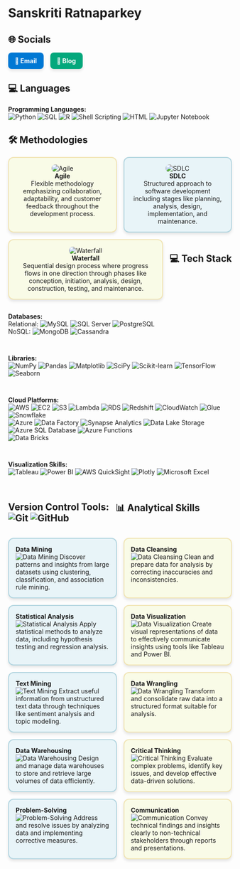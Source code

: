 
# Sanskriti Ratnaparkey

## 🌐 Socials

<div style="display: flex; gap: 15px;">

  <a href="mailto:ratnaparkeysanskriti@gmail.com" style="text-decoration: none; color: #FFFFFF; background-color: #0078D4; padding: 10px 15px; border-radius: 8px; font-weight: bold; box-shadow: 0 4px 6px rgba(0,0,0,0.1);">
    📧 Email
  </a>

  <a href="https://github.com/ratnap02" style="text-decoration: none; color: #FFFFFF; background-color: #03A87C; padding: 10px 15px; border-radius: 8px; font-weight: bold; box-shadow: 0 4px 6px rgba(0,0,0,0.1);">
    📝 Blog
  </a>

</div>

## 💻 Languages 

**Programming Languages:**  
![Python](https://img.shields.io/badge/Python-3670A0?style=for-the-badge&logo=python&logoColor=ffdd54)
![SQL](https://img.shields.io/badge/SQL-4479A1?style=for-the-badge&logo=postgresql&logoColor=white)
![R](https://img.shields.io/badge/R-276DC3?style=for-the-badge&logo=r&logoColor=white)
![Shell Scripting](https://img.shields.io/badge/Shell_Scripting-4EAA25?style=for-the-badge&logo=gnu-bash&logoColor=white)
![HTML](https://img.shields.io/badge/SAS-B34936?style=for-the-badge&logo=sas&logoColor=white)
![Jupyter Notebook](https://img.shields.io/badge/Jupyter_Notebook-white)


## 🛠️ Methodologies

<div style="display: flex; flex-wrap: wrap; gap: 15px;">

  <div style="flex: 1 1 200px; padding: 15px; background-color: #F9FBE7; border: 2px solid #F1E4B3; border-radius: 12px; box-shadow: 0 4px 6px rgba(0,0,0,0.1); text-align: center;">
    <img src="https://img.shields.io/badge/Agile-0078D4?style=for-the-badge&logo=agile&logoColor=white" alt="Agile" style="border-radius: 8px;"/><br>
    <strong>Agile</strong><br>
    Flexible methodology emphasizing collaboration, adaptability, and customer feedback throughout the development process.
  </div>

  <div style="flex: 1 1 200px; padding: 15px; background-color: #E8F4F8; border: 2px solid #B0D4DF; border-radius: 12px; box-shadow: 0 4px 6px rgba(0,0,0,0.1); text-align: center;">
    <img src="https://img.shields.io/badge/SDLC-009688?style=for-the-badge&logo=software-development&logoColor=white" alt="SDLC" style="border-radius: 8px;"/><br>
    <strong>SDLC</strong><br>
    Structured approach to software development including stages like planning, analysis, design, implementation, and maintenance.
  </div>

  <div style="flex: 1 1 200px; padding: 15px; background-color: #F9FBE7; border: 2px solid #F1E4B3; border-radius: 12px; box-shadow: 0 4px 6px rgba(0,0,0,0.1); text-align: center;">
    <img src="https://img.shields.io/badge/Waterfall-FF5722?style=for-the-badge&logo=waterfall&logoColor=white" alt="Waterfall" style="border-radius: 8px;"/><br>
    <strong>Waterfall</strong><br>
    Sequential design process where progress flows in one direction through phases like conception, initiation, analysis, design, construction, testing, and maintenance.
  </div>

     
## 💻 Tech Stack

**Databases:**  
Relational: ![MySQL](https://img.shields.io/badge/MySQL-4479A1?style=for-the-badge&logo=mysql&logoColor=white) ![SQL Server](https://img.shields.io/badge/SQL%20Server-CC2927?style=for-the-badge&logo=microsoft-sql-server&logoColor=white) ![PostgreSQL](https://img.shields.io/badge/PostgreSQL-316192?style=for-the-badge&logo=postgresql&logoColor=white)  
NoSQL: ![MongoDB](https://img.shields.io/badge/MongoDB-4EA94B?style=for-the-badge&logo=mongodb&logoColor=white) ![Cassandra](https://img.shields.io/badge/Cassandra-1287B1?style=for-the-badge&logo=apache-cassandra&logoColor=white)

**Libraries:**  
![NumPy](https://img.shields.io/badge/NumPy-013243?style=for-the-badge&logo=numpy) ![Pandas](https://img.shields.io/badge/Pandas-150458?style=for-the-badge&logo=pandas) ![Matplotlib](https://img.shields.io/badge/Matplotlib-003B57?style=for-the-badge&logo=matplotlib&logoColor=white) ![SciPy](https://img.shields.io/badge/SciPy-8C5D40?style=for-the-badge&logo=scipy&logoColor=white) ![Scikit-learn](https://img.shields.io/badge/scikit--learn-F7931E?style=for-the-badge&logo=scikit-learn&logoColor=white) ![TensorFlow](https://img.shields.io/badge/TensorFlow-FF6F00?style=for-the-badge&logo=tensorflow&logoColor=white) ![Seaborn](https://img.shields.io/badge/Seaborn-FF6F00?style=for-the-badge&logo=seaborn&logoColor=white)

**Cloud Platforms:**  
![AWS](https://img.shields.io/badge/AWS-232F3E?style=for-the-badge&logo=amazon-aws&logoColor=white) ![EC2](https://img.shields.io/badge/EC2-FF9900?style=for-the-badge&logo=amazon-ec2&logoColor=white) ![S3](https://img.shields.io/badge/S3-569A31?style=for-the-badge&logo=amazon-s3&logoColor=white) ![Lambda](https://img.shields.io/badge/Lambda-FF9900?style=for-the-badge&logo=aws-lambda&logoColor=white) ![RDS](https://img.shields.io/badge/RDS-527FFF?style=for-the-badge&logo=amazon-rds&logoColor=white) ![Redshift](https://img.shields.io/badge/Redshift-EC5B46?style=for-the-badge&logo=amazon-redshift&logoColor=white) ![CloudWatch](https://img.shields.io/badge/CloudWatch-232F3E?style=for-the-badge&logo=amazon-cloudwatch&logoColor=white) ![Glue](https://img.shields.io/badge/Glue-8CC4FF?style=for-the-badge&logo=aws-glue&logoColor=white)  
 ![Snowflake](https://img.shields.io/badge/Snowflake-00B2E2?style=for-the-badge&logo=snowflake&logoColor=white)  
![Azure](https://img.shields.io/badge/Azure-0078D4?style=for-the-badge&logo=microsoft-azure&logoColor=white) ![Data Factory](https://img.shields.io/badge/Data%20Factory-00A4E4?style=for-the-badge&logo=microsoft-azure-data-factory&logoColor=white) ![Synapse Analytics](https://img.shields.io/badge/Synapse%20Analytics-5C2D91?style=for-the-badge&logo=microsoft-azure-synapse&logoColor=white) ![Data Lake Storage](https://img.shields.io/badge/Data%20Lake%20Storage-5C2D91?style=for-the-badge&logo=microsoft-azure-data-lake-storage&logoColor=white) ![Azure SQL Database](https://img.shields.io/badge/Azure%20SQL%20Database-CC2927?style=for-the-badge&logo=microsoft-azure-sql-database&logoColor=white) ![Azure Functions](https://img.shields.io/badge/Azure%20Functions-6D8A40?style=for-the-badge&logo=microsoft-azure-functions&logoColor=white)  
 ![Data Bricks](https://img.shields.io/badge/Data%20Bricks-FF6F00?style=for-the-badge&logo=data-bricks&logoColor=white)

**Visualization Skills:**  
![Tableau](https://img.shields.io/badge/Tableau-E97627?style=for-the-badge&logo=tableau&logoColor=white) ![Power BI](https://img.shields.io/badge/Power%20BI-F2C811?style=for-the-badge&logo=power-bi&logoColor=white) ![AWS QuickSight](https://img.shields.io/badge/AWS%20QuickSight-F2C811?style=for-the-badge&logo=amazon-quicksight&logoColor=white) ![Plotly](https://img.shields.io/badge/Plotly-3D4F7C?style=for-the-badge&logo=plotly&logoColor=white) ![Microsoft Excel](https://img.shields.io/badge/Microsoft%20Excel-217346?style=for-the-badge&logo=microsoft-excel&logoColor=white)

**Version Control Tools:**  
![Git](https://img.shields.io/badge/Git-F05032?style=for-the-badge&logo=git&logoColor=white) ![GitHub](https://img.shields.io/badge/GitHub-181717?style=for-the-badge&logo=github&logoColor=white)
- 
## 📊 Analytical Skills

<div style="display: flex; flex-wrap: wrap; gap: 15px;">

  <div style="flex: 1 1 200px; padding: 15px; background-color: #E8F4F8; border: 2px solid #B0D4DF; border-radius: 12px; box-shadow: 0 4px 6px rgba(0,0,0,0.1);">
    <strong>Data Mining</strong><br>
    <img src="https://img.shields.io/badge/Skill-Data_Mining-0073E6?style=flat&logo=data-mining&logoColor=white" alt="Data Mining"/>
    Discover patterns and insights from large datasets using clustering, classification, and association rule mining.
  </div>

  <div style="flex: 1 1 200px; padding: 15px; background-color: #F9FBE7; border: 2px solid #F1E4B3; border-radius: 12px; box-shadow: 0 4px 6px rgba(0,0,0,0.1);">
    <strong>Data Cleansing</strong><br>
    <img src="https://img.shields.io/badge/Skill-Data_Cleansing-8BC34A?style=flat&logo=data-cleansing&logoColor=white" alt="Data Cleansing"/>
    Clean and prepare data for analysis by correcting inaccuracies and inconsistencies.
  </div>

  <div style="flex: 1 1 200px; padding: 15px; background-color: #E8F4F8; border: 2px solid #B0D4DF; border-radius: 12px; box-shadow: 0 4px 6px rgba(0,0,0,0.1);">
    <strong>Statistical Analysis</strong><br>
    <img src="https://img.shields.io/badge/Skill-Statistical_Analysis-FF5722?style=flat&logo=statistical-analysis&logoColor=white" alt="Statistical Analysis"/>
    Apply statistical methods to analyze data, including hypothesis testing and regression analysis.
  </div>

  <div style="flex: 1 1 200px; padding: 15px; background-color: #F9FBE7; border: 2px solid #F1E4B3; border-radius: 12px; box-shadow: 0 4px 6px rgba(0,0,0,0.1);">
    <strong>Data Visualization</strong><br>
    <img src="https://img.shields.io/badge/Skill-Data_Visualization-3F51B5?style=flat&logo=data-visualization&logoColor=white" alt="Data Visualization"/>
    Create visual representations of data to effectively communicate insights using tools like Tableau and Power BI.
  </div>

  <div style="flex: 1 1 200px; padding: 15px; background-color: #E8F4F8; border: 2px solid #B0D4DF; border-radius: 12px; box-shadow: 0 4px 6px rgba(0,0,0,0.1);">
    <strong>Text Mining</strong><br>
    <img src="https://img.shields.io/badge/Skill-Text_Mining-FF9800?style=flat&logo=text-mining&logoColor=white" alt="Text Mining"/>
    Extract useful information from unstructured text data through techniques like sentiment analysis and topic modeling.
  </div>

  <div style="flex: 1 1 200px; padding: 15px; background-color: #F9FBE7; border: 2px solid #F1E4B3; border-radius: 12px; box-shadow: 0 4px 6px rgba(0,0,0,0.1);">
    <strong>Data Wrangling</strong><br>
    <img src="https://img.shields.io/badge/Skill-Data_Wrangling-8BC34A?style=flat&logo=data-wrangling&logoColor=white" alt="Data Wrangling"/>
    Transform and consolidate raw data into a structured format suitable for analysis.
  </div>

  <div style="flex: 1 1 200px; padding: 15px; background-color: #E8F4F8; border: 2px solid #B0D4DF; border-radius: 12px; box-shadow: 0 4px 6px rgba(0,0,0,0.1);">
    <strong>Data Warehousing</strong><br>
    <img src="https://img.shields.io/badge/Skill-Data_Warehousing-FF5722?style=flat&logo=data-warehousing&logoColor=white" alt="Data Warehousing"/>
    Design and manage data warehouses to store and retrieve large volumes of data efficiently.
  </div>

  <div style="flex: 1 1 200px; padding: 15px; background-color: #F9FBE7; border: 2px solid #F1E4B3; border-radius: 12px; box-shadow: 0 4px 6px rgba(0,0,0,0.1);">
    <strong>Critical Thinking</strong><br>
    <img src="https://img.shields.io/badge/Skill-Critical_Thinking-3F51B5?style=flat&logo=critical-thinking&logoColor=white" alt="Critical Thinking"/>
    Evaluate complex problems, identify key issues, and develop effective data-driven solutions.
  </div>

  <div style="flex: 1 1 200px; padding: 15px; background-color: #E8F4F8; border: 2px solid #B0D4DF; border-radius: 12px; box-shadow: 0 4px 6px rgba(0,0,0,0.1);">
    <strong>Problem-Solving</strong><br>
    <img src="https://img.shields.io/badge/Skill-Problem_Solving-FF9800?style=flat&logo=problem-solving&logoColor=white" alt="Problem-Solving"/>
    Address and resolve issues by analyzing data and implementing corrective measures.
  </div>

  <div style="flex: 1 1 200px; padding: 15px; background-color: #F9FBE7; border: 2px solid #F1E4B3; border-radius: 12px; box-shadow: 0 4px 6px rgba(0,0,0,0.1);">
    <strong>Communication</strong><br>
    <img src="https://img.shields.io/badge/Skill-Communication-8BC34A?style=flat&logo=communication&logoColor=white" alt="Communication"/>
    Convey technical findings and insights clearly to non-technical stakeholders through reports and presentations.
  </div>

</div>




